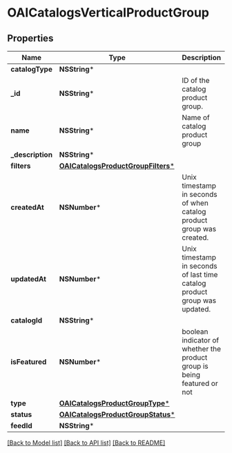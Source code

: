 # OAICatalogsVerticalProductGroup

## Properties
Name | Type | Description | Notes
------------ | ------------- | ------------- | -------------
**catalogType** | **NSString*** |  | 
**_id** | **NSString*** | ID of the catalog product group. | 
**name** | **NSString*** | Name of catalog product group | [optional] 
**_description** | **NSString*** |  | [optional] 
**filters** | [**OAICatalogsProductGroupFilters***](OAICatalogsProductGroupFilters.md) |  | 
**createdAt** | **NSNumber*** | Unix timestamp in seconds of when catalog product group was created. | [optional] 
**updatedAt** | **NSNumber*** | Unix timestamp in seconds of last time catalog product group was updated. | [optional] 
**catalogId** | **NSString*** |  | 
**isFeatured** | **NSNumber*** | boolean indicator of whether the product group is being featured or not | [optional] 
**type** | [**OAICatalogsProductGroupType***](OAICatalogsProductGroupType.md) |  | [optional] 
**status** | [**OAICatalogsProductGroupStatus***](OAICatalogsProductGroupStatus.md) |  | [optional] 
**feedId** | **NSString*** |  | 

[[Back to Model list]](../README.md#documentation-for-models) [[Back to API list]](../README.md#documentation-for-api-endpoints) [[Back to README]](../README.md)


